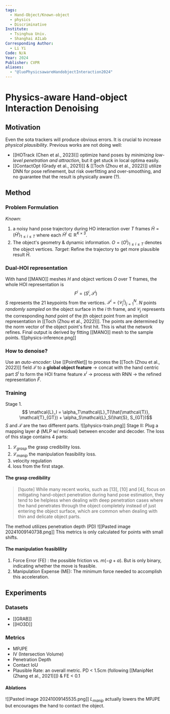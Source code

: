 ```yaml
---
tags:
  - Hand-Object/Known-object
  - physics
  - Discriminative
Institute:
  - Tsinghua Univ.
  - Shanghai AILab
Corresponding Author:
  - Li Yi
Code: N/A
Year: 2024
Publisher: CVPR
aliases:
  - "@luoPhysicsawareHandobjectInteraction2024"
---
```

# Physics-aware Hand-object Interaction Denoising
## Motivation
Even the sota trackers will produce obvious errors. It is crucial to increase *physical plausibility*.
Previous works are not doing well:
* [[HOTrack (Chen et al., 2023)]] optimize hand poses by *minimizing low-level penetration and attraction*, but it get stuck in local optima easily.
* [[ContactOpt (Grady et al., 2021)]] & [[Toch (Zhou et al., 2022)]] utilize DNN for pose refinement, but risk overfitting and over-smoothing, and no guarantee that the result is physically aware (?).

## Method
### Problem Formulation
*Known*: 
1. a noisy hand pose trajectory during HO interaction over $T$ frames $\tilde{H} = (\tilde{H}^i)_{1\leq i \leq T}$ where each $\tilde{H}^i\in\mathbb{R}^{K\times 3}$.
2. The object's geometry & dynamic information. $O = (O^i)_{1\leq i\leq T}$ denotes the object vertices.
*Target*: Refine the trajectory to get more plausible result $\hat{H}$.
### Dual-HOI representation
With hand [[MANO]] meshes $H$ and object vertices  $O$ over T frames, the whole HOI representation is $$ F^i = (S^i, \mathcal{T}^i)$$
$S$ represents the 21 keypoints from the vertices. $\mathcal{T}^i=\{\mathcal{C}_j^i\}_{j=1}^N$. $N$ points *randomly sampled* on the object surface in the $i$ th frame, and $\mathcal{C}_j$ represents the corresponding *hand* point of the jth object point from an implicit representation in [[Toch (Zhou et al., 2022)]]. The points are determined by the norm vector of the object point's first hit.
This is what the network refines. Final output is derived by fitting [[MANO]] mesh to the sample points.
![[physics-inference.png]]
### How to denoise?
Use an *auto-encoder*: 
Use [[PointNet]] to process the [[Toch (Zhou et al., 2022)]] field $\mathcal{T}$ to a **global object feature** -> concat with the hand centric part $S^i$ to form the HOI frame feature $x^i$ -> process with RNN -> the refined representation $\hat{F}$.
### Training
Stage 1. $$ \mathcal{L}_I = \alpha_T\mathcal{L}_T(\hat{\mathcal{T}}, \mathcal{T}_{GT}) + \alpha_S\mathcal{L}_S(\hat{S}, S_{GT})$$
$S$ and $\mathcal{T}$ are the two different parts.
![[physics-train.png]]
Stage II: Plug a mapping layer $\phi$ (MLP w/ residual) between encoder and decoder. The loss of this stage contains 4 parts:
1. $\mathcal{L}_{grasp}$ the grasp credibility loss.
2. $\mathcal{L}_{manip}$ the manipulation feasibility loss.
3. velocity regulation
4. loss from the first stage.
#### The grasp credibility
>[!quote]
>While many recent works, such as [13], [10] and [4], focus on mitigating hand-object penetration during hand pose estimation, they tend to be helpless when dealing with deep penetration cases where the hand penetrates through the object completely instead of just entering the object surface, which are common when dealing with thin and delicate object parts.

The method utilizes penetration depth (PD)
![[Pasted image 20241009140738.png]]
This metrics is only calculated for points with small shifts.
#### The manipulation feasiblility
1. Force Error (FE) : the possible friction vs.  $m(-g + a)$. But is only binary, indicating whether the move is feasible.
2. Manipulation Expense (ME): The minimum force needed to accomplish this acceleration.

## Experiments
### Datasets
* [[GRAB]]
* [[HO3D]]
### Metrics
* MPJPE
* IV (Intersection Volume)
* Penetration Depth
* Contact IoU
* Plausible Rate: an overall metric. PD < 1.5cm (following [[ManipNet (Zhang et al., 2021)]]) & FE < 0.1
#### Ablations
![[Pasted image 20241009145535.png]]
$L_{manip}$ actually lowers the MPJPE but encourages the hand to contact the object.